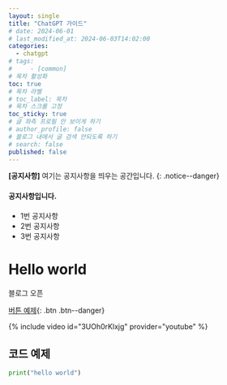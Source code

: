 ```yaml
---
layout: single
title: "ChatGPT 가이드"
# date: 2024-06-01
# last_modified_at: 2024-06-03T14:02:00
categories:
  - chatgpt
# tags:
#     - [common]
# 목차 활성화
toc: true
# 목차 라벨
# toc_label: 목차
# 목차 스크롤 고정
toc_sticky: true
# 글 좌측 프로필 안 보이게 하기
# author_profile: false
# 블로그 내에서 글 검색 안되도록 하기
# search: false
published: false
---
```


<!-- https://mmistakes.github.io/minimal-mistakes/docs/utility-classes/#google_vignette
공지사항 띄우기 -->

**[공지사항]** 여기는 공지사항을 띄우는 공간입니다.
{: .notice--danger}

<div class="notice--success">
<h4>공지사항입니다.</h4>
<ul>
<li>
1번 공지사항
</li>
<li>
2번 공지사항
</li>
<li>
3번 공지사항
</li>
</ul>
</div>

# Hello world

블로그 오픈

<!-- 버튼 넣기 -->

[버튼 예제](https://mmistakes.github.io/minimal-mistakes/docs/utility-classes/#buttons){: .btn .btn--danger}

<!-- 유튜브 영상 넣기 -->
<!-- https://mmistakes.github.io/minimal-mistakes/docs/helpers/#youtube -->
<!-- 아래 코드에 영상 id만 넣기 -->

{% include video id="3UOh0rKlxjg" provider="youtube" %}

## 코드 예제

```python
print("hello world")
```
